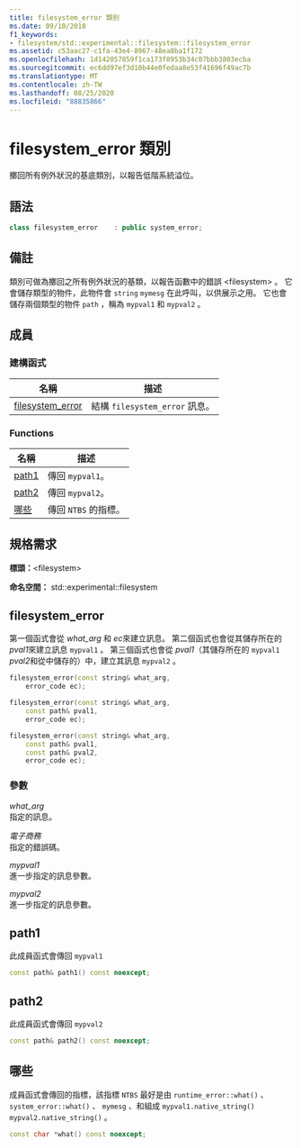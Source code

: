 ```yaml
---
title: filesystem_error 類別
ms.date: 09/10/2018
f1_keywords:
- filesystem/std::experimental::filesystem::filesystem_error
ms.assetid: c53aac27-c1fa-43e4-8967-48ea8ba1f172
ms.openlocfilehash: 1d142057859f1ca173f8953b34c07bbb3803ecba
ms.sourcegitcommit: ec6dd97ef3d10b44e0fedaa8e53f41696f49ac7b
ms.translationtype: MT
ms.contentlocale: zh-TW
ms.lasthandoff: 08/25/2020
ms.locfileid: "88835866"
---
```

# <a name="filesystem_error-class"></a>filesystem_error 類別

擲回所有例外狀況的基底類別，以報告低階系統溢位。

## <a name="syntax"></a>語法

```cpp
class filesystem_error    : public system_error;
```

## <a name="remarks"></a>備註

類別可做為擲回之所有例外狀況的基類，以報告函數中的錯誤 \<filesystem> 。 它會儲存類型的物件，此物件會 `string` `mymesg` 在此呼叫，以供展示之用。 它也會儲存兩個類型的物件 `path` ，稱為 `mypval1` 和 `mypval2` 。

## <a name="members"></a>成員

### <a name="constructors"></a>建構函式

|名稱|描述|
|-|-|
|[filesystem_error](#filesystem_error)|結構 `filesystem_error` 訊息。|

### <a name="functions"></a>Functions

|名稱|描述|
|-|-|
|[path1](#path1)|傳回 `mypval1`。|
|[path2](#path2)|傳回 `mypval2`。|
|[哪些](#what)|傳回 `NTBS` 的指標。|

## <a name="requirements"></a>規格需求

**標頭：**\<filesystem>

**命名空間：** std::experimental::filesystem

## <a name="filesystem_error"></a><a name="filesystem_error"></a> filesystem_error

第一個函式會從 *what_arg* 和 *ec*來建立訊息。 第二個函式也會從其儲存所在的 *pval1*來建立訊息 `mypval1` 。 第三個函式也會從 *pval1*（其儲存所在的 `mypval1` *pval2*和從中儲存的）中，建立其訊息 `mypval2` 。

```cpp
filesystem_error(const string& what_arg,
    error_code ec);

filesystem_error(const string& what_arg,
    const path& pval1,
    error_code ec);

filesystem_error(const string& what_arg,
    const path& pval1,
    const path& pval2,
    error_code ec);
```

### <a name="parameters"></a>參數

*what_arg*\
指定的訊息。

*電子商務*\
指定的錯誤碼。

*mypval1*\
進一步指定的訊息參數。

*mypval2*\
進一步指定的訊息參數。

## <a name="path1"></a><a name="path1"></a> path1

此成員函式會傳回 `mypval1`

```cpp
const path& path1() const noexcept;
```

## <a name="path2"></a><a name="path2"></a> path2

此成員函式會傳回 `mypval2`

```cpp
const path& path2() const noexcept;
```

## <a name="what"></a><a name="what"></a> 哪些

成員函式會傳回的指標，該指標 `NTBS` 最好是由 `runtime_error::what()` 、 `system_error::what()` 、 `mymesg` 、和組成 `mypval1.native_string()` `mypval2.native_string()` 。

```cpp
const char *what() const noexcept;
```
